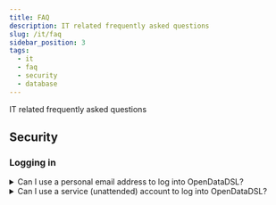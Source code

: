```yaml
---
title: FAQ
description: IT related frequently asked questions
slug: /it/faq
sidebar_position: 3
tags:
  - it
  - faq
  - security
  - database
---
```


IT related frequently asked questions

## Security

### Logging in

<details>
<summary>Can I use a personal email address to log into OpenDataDSL?</summary>
<div>
  
No, you must use a Microsoft work (B2B) email account, such as your corporate login to your organization.
  
</div>
</details>
<details>
<summary>Can I use a service (unattended) account to log into OpenDataDSL?</summary>
<div>

Yes, you can create an `App registration` in Azure Active Directory and then use either a
* Client Secret
* Certificate

To get a token to authorize the application with OpenDataDSL

See [here](/docs/tutorials/qs/api/security#unattended-login) for an example of using a client secret programmatically.

</div>
</details>